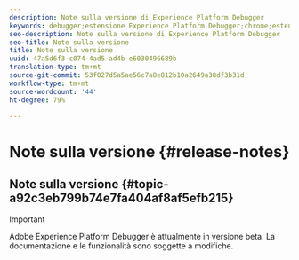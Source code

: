 ```yaml
---
description: Note sulla versione di Experience Platform Debugger
keywords: debugger;estensione Experience Platform Debugger;chrome;estensione;note sulla versione
seo-description: Note sulla versione di Experience Platform Debugger
seo-title: Note sulla versione
title: Note sulla versione
uuid: 47a5d6f3-c074-4ad5-ad4b-e6030496689b
translation-type: tm+mt
source-git-commit: 53f027d5a5ae56c7a8e812b10a2649a38df3b31d
workflow-type: tm+mt
source-wordcount: '44'
ht-degree: 79%

---
```



# Note sulla versione {#release-notes}

## Note sulla versione {#topic-a92c3eb799b74e7fa404af8af5efb215}

>[!IMPORTANT]
>
>Adobe Experience Platform Debugger è attualmente in versione beta. La documentazione e le funzionalità sono soggette a modifiche.

